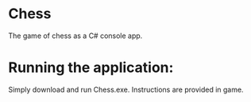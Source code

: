# Chess
The game of chess as a C# console app.

# Running the application:
Simply download and run Chess.exe. Instructions are provided in game.
